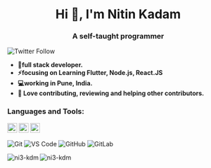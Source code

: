 <h1 align="center">Hi 👋, I'm Nitin Kadam</h1>
<h3 align="center">A self-taught programmer </h3>

![Twitter Follow](https://img.shields.io/twitter/follow/nitinkadam213?label=Nitinkadam213&logo=twitter&style=for-the-badge)

- **🔭full stack developer.**
- **⚡focusing on Learning Flutter, Node.js, React.JS**
- **💻working in Pune, India.**
- **👯 Love contributing, reviewing and helping other contributors.**

### Languages and Tools:

<p align="left"><img src="https://www.vectorlogo.zone/logos/dartlang/dartlang-icon.svg" alt="dart" width="22" height="22"/> <img src="https://www.vectorlogo.zone/logos/flutterio/flutterio-icon.svg" alt="flutter" width="22" height="22"/> <img src="https://www.vectorlogo.zone/logos/git-scm/git-scm-icon.svg" alt="git" width="22" height="22"/> </p>

![Git](https://img.shields.io/badge/-Git-black?style=flat-square&logo=git)
![VS Code](https://img.shields.io/badge/-VS%20Code-007ACC?style=flat-square&logo=visual-studio-code)
![GitHub](https://img.shields.io/badge/-GitHub-181717?style=flat-square&logo=github)
![GitLab](https://img.shields.io/badge/-GitLab-FCA121?style=flat-square&logo=gitlab)

<p><img align="left" src="https://github-readme-stats.vercel.app/api/top-langs/?username=ni3-kdm&layout=compact&hide=html" alt="ni3-kdm" /></p>

<p><img align="center" src="https://github-readme-stats.vercel.app/api?username=ni3-kdm&show_icons=true" alt="ni3-kdm" /></p>

